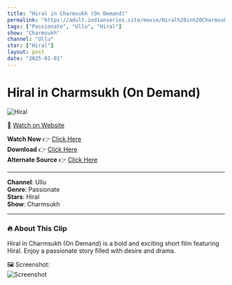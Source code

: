 ```yaml
---
title: "Hiral in Charmsukh (On Demand)"
permalink: "https://adult.indianseries.site/movie/Hiral%20in%20Charmsukh%20(On%20Demand)"
tags: ["Passionate", "Ullu", "Hiral"]
show: "Charmsukh"
channel: "Ullu"
star: ["Hiral"]
layout: post
date: "2025-01-01"
---
```


# Hiral in Charmsukh (On Demand)

![Hiral](https://shorts.desisins.com/wp-content/uploads/2023/05/Hiral-in-Charmsukh-Ullu-shorts.desisins.com_.jpg)

🔗 [Watch on Website](https://adult.indianseries.site/movie/Hiral%20in%20Charmsukh%20(On%20Demand))

**Watch Now** 👉 [Click Here](https://adult.indianseries.site/movie/Hiral%20in%20Charmsukh%20(On%20Demand))  
**Download** 👉 [Click Here](https://adult.indianseries.site/movie/Hiral%20in%20Charmsukh%20(On%20Demand))  
**Alternate Source** 👉 [Click Here](https://adult.indianseries.site/movie/Hiral%20in%20Charmsukh%20(On%20Demand))

---

**Channel**: Ullu  
**Genre**: Passionate  
**Stars**: Hiral  
**Show**: Charmsukh

---

### 🔥 About This Clip

Hiral in Charmsukh (On Demand) is a bold and exciting short film featuring Hiral. Enjoy a passionate story filled with desire and drama.
 
🖼️ Screenshot:  
![Screenshot](https://shorts.desisins.com/wp-content/uploads/2023/05/Hiral-in-Charmsukh-Ullu-shorts.desisins.com_.jpg)
